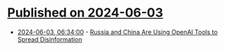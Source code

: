 # [Published on 2024-06-03](index.md)

* [2024-06-03, 06:34:00](https://soylentnews.org/article.pl?sid=24/06/01/1721210&from=rss) - [Russia and China Are Using OpenAI Tools to Spread Disinformation](https://soylentnews.org/article.pl?sid=24/06/01/1721210&from=rss)
